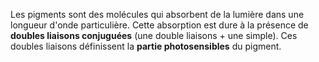 Les pigments sont des molécules qui absorbent de la lumière dans une  longueur d'onde particulière. Cette absorption est dure à la présence de **doubles liaisons conjuguées** (une double liaisons + une simple). Ces doubles liaisons définissent la **partie photosensibles** du pigment. 

